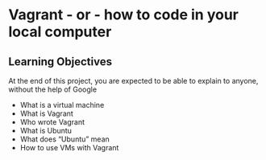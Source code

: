 # Vagrant - or - how to code in your local computer
## Learning Objectives

At the end of this project, you are expected to be able to explain to anyone, without the help of Google

* What is a virtual machine
* What is Vagrant
* Who wrote Vagrant
* What is Ubuntu
* What does “Ubuntu” mean
* How to use VMs with Vagrant
